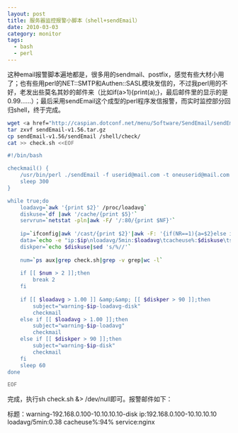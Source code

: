 ```yaml
---
layout: post
title: 服务器监控报警小脚本（shell+sendEmail）
date: 2010-03-03
category: monitor
tags:
  - bash
  - perl
---
```


这种email报警脚本遍地都是，很多用的sendmail、postfix，感觉有些大材小用了；也有些用perl的NET::SMTP和Authen::SASL模块发信的，不过我perl用的不好，老发出些莫名其妙的邮件来（比如if(a>1){print(a);}，最后邮件里的显示的是0.99……）；最后采用sendEmail这个成型的perl程序发信报警，而实时监控部分回归shell，终于完成。

```bash
wget <a href="http://caspian.dotconf.net/menu/Software/SendEmail/sendEmail-v1.56.tar.gz">http://caspian.dotconf.net/menu/Software/SendEmail/sendEmail-v1.56.tar.gz</a>
tar zxvf sendEmail-v1.56.tar.gz
cp sendEmail-v1.56/sendEmail /shell/check/
cat >> check.sh <<EOF

#!/bin/bash

checkmail() {
    /usr/bin/perl ./sendEmail -f userid@mail.com -t oneuserid@mail.com –cc twouserid@mail.com threeuserid@mail.com -u "$subject" -m "$data" -s smtp.mail.com -xu userid -xp password
    sleep 300
}

while true;do
    loadavg=`awk '{print $2}' /proc/loadavg`
    diskuse=`df |awk '/cache/{print $5}'`
    servrun=`netstat -pln|awk -F/ '/:80/{print $NF}'`
    
    ip=`ifconfig|awk '/cast/{print $2}'|awk -F: '{if(NR==1){a=$2}else if(NR==2){b=$2}}END{print b"-"a}'`
    data=`echo -e "ip:$ip\nloadavg/5min:$loadavg\tcacheuse%:$diskuse\tservice:$servrun"`
    diskper=`echo $diskuse|sed 's/%//'`
    
    num=`ps aux|grep check.sh|grep -v grep|wc -l`
    
    if [[ $num > 2 ]];then
        break 2
    fi
    
    if [[ $loadavg > 1.00 ]] &amp;&amp; [[ $diskper > 90 ]];then
        subject="warning-$ip-loadavg-disk"
        checkmail
    else if [[ $loadavg > 1.00 ]];then
        subject="warning-$ip-loadavg"
        checkmail
    else if [[ $diskper > 90 ]];then
        subject="warning-$ip-disk"
        checkmail
    fi
    sleep 60
done

EOF
```
完成，执行sh check.sh &> /dev/null即可。报警邮件如下：

标题：warning-192.168.0.100-10.10.10.10-disk
ip:192.168.0.100-10.10.10.10
loadavg/5min:0.38 cacheuse%:94% service:nginx


